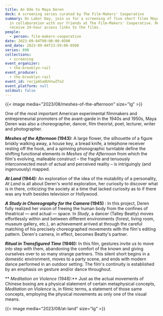 ```yaml
---
title: An Ode to Maya Deren
deck: A screening series curated by The Film-Makers' Cooperative
summary: On Labor Day, join us for a screening of five short films Maya Deren,
  in collaboration with our friends at The Film-Makers' Cooperative. Register to
  receive 24-hour access links to the films.
people:
  - person: film-makers-cooperative
date: 2023-09-04T00:00:00-0500
end_date: 2023-09-04T23:59:00-0500
series: 890
collections:
  - screening
event_organizer:
  - the-brooklyn-rail
event_producer:
  - the-brooklyn-rail
event_id: recjpASa8UVnwZTo2
event_platform: null
soldout: false
---
```

{{< image media="2023/08/meshes-of-the-afternoon" size="lg" >}}

One of the most important American experimental filmmakers and entrepreneurial promoters of the avant-garde in the 1940s and 1950s, Maya Deren was also a choreographer, dancer, film theorist, poet, lecturer, writer and photographer. 

***Meshes of the Afternoon* (1943):** A large flower, the silhouette of a figure briskly walking away, a house key, a bread knife, a telephone receiver resting off the hook, and a spinning phonographic turntable define the shifting functional elements in *Meshes of the Afternoon* from which the film's evolving, malleable construct – the fragile and tenuously interconnected mesh of actual and perceived reality – is intriguingly (and ingenuously) mapped.

***At Land* (1944):** An exploration of the idea of the mutability of a personality, *At Land* is all about Deren's world exploration, her curiosity to discover what is in there, criticizing the society at a time that lacked curiosity as to if there was any truth besides television or Hollywood. 

***A Study in Choreography for the Camera* (1945)** : In this project, Deren fully realized her vision of freeing the human body from the confines of theatrical — and actual — space. In *Study*, a dancer (Talley Beatty) moves effortlessly within and between different environments (forest, living room, museum gallery, etc.), an achievement arrived at through the careful matching of his precisely choreographed movements with the film's editing pattern. Deren's camera, in effect, becomes Beatty's partner. 

***Ritual in Transfigured Time* (1946):** In this film, gestures  invite us to move into step with them, abandoning the comfort of the known and giving ourselves over to so many strange partners. This silent short begins in a domestic environment, moves to a party scene, and ends with modern dance performed in an outdoor setting. The film's continuity is established by an emphasis on gesture and/or dance throughout.

** *Meditation on Violence* (1948):** Just as the actual movements of Chinese boxing are a physical statement of certain metaphysical concepts, *Meditation on Violence* is, in filmic terms, a statement of those same concepts, employing the physical movements as only one of the visual means.

{{< image media="2023/08/at-land" size="lg" >}}